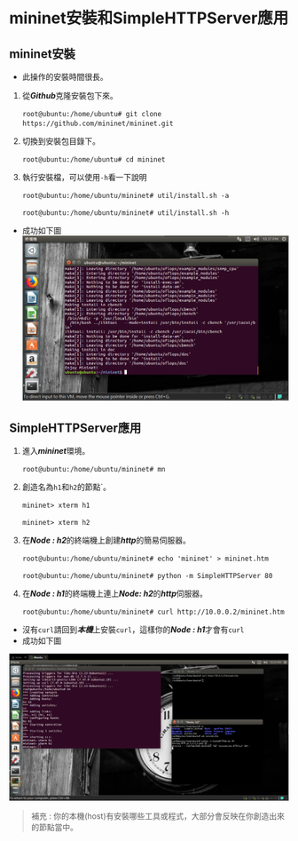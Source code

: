 # mininet安裝和SimpleHTTPServer應用
## mininet安裝
* 此操作的安裝時間很長。
1. 從***Github***克隆安裝包下來。

    `root@ubuntu:/home/ubuntu# git clone https://github.com/mininet/mininet.git`
2. 切換到安裝包目錄下。 
    
    `root@ubuntu:/home/ubuntu# cd mininet`

3. 執行安裝檔，可以使用`-h`看一下說明

    `root@ubuntu:/home/ubuntu/mininet# util/install.sh -a`
    
    `root@ubuntu:/home/ubuntu/mininet# util/install.sh -h`
* 成功如下圖
![成功圖](/網路分析與模擬/week01/圖片/downloadcomplete.png)

## SimpleHTTPServer應用
1. 進入***mininet***環境。

    `root@ubuntu:/home/ubuntu/mininet# mn`
2. 創造名為`h1`和`h2`的節點`。

    `mininet> xterm h1`

    `mininet> xterm h2`
3. 在***Node : h2***的終端機上創建***http***的簡易伺服器。

    `root@ubuntu:/home/ubuntu/mininet# echo 'mininet' > mininet.htm`

    `root@ubuntu:/home/ubuntu/mininet# python -m SimpleHTTPServer 80`
    
4. 在***Node : h1***的終端機上連上***Node: h2***的***http***伺服器。

    `root@ubuntu:/home/ubuntu/mininet# curl http://10.0.0.2/mininet.htm`
* 沒有`curl`請回到***本機***上安裝`curl`，這樣你的***Node : h1***才會有`curl`
* 成功如下圖

![圖](/網路分析與模擬/week01/圖片/simplehttpserver.png)

> 補充 : 你的本機(host)有安裝哪些工具或程式，大部分會反映在你創造出來的節點當中。